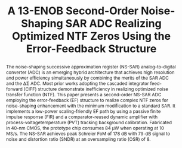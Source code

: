 ---
title: A 13-ENOB Second-Order Noise-Shaping SAR ADC Realizing Optimized NTF Zeros Using the Error-Feedback Structure

authors:
- Shaolan Li
- Bo Qiao
- Miguel Gandara
- David Z. Pan
- Nan Sun

publishDate: "2018-10-15"

summary: JSSC, 2018

abstract: "The noise-shaping successive approximation register (NS-SAR) analog-to-digital converter (ADC) is an emerging hybrid architecture that achieves high resolution and power efficiency simultaneously by combining the merits of the SAR ADC and the ΔΣ ADC. Most prior works adopting the cascaded integrator feed-forward (CIFF) structure demonstrate inefficiency in realizing optimized noise transfer function (NTF). This paper presents a second-order NS-SAR ADC employing the error-feedback (EF) structure to realize complex NTF zeros for noise-shaping enhancement with the minimum modification to a standard SAR. It implements a low-power scaling-friendly EF path by using a passive finite impulse response (FIR) and a comparator-reused dynamic amplifier with process-voltagetemperature (PVT) tracking background calibration. Fabricated in 40-nm CMOS, the prototype chip consumes 84 μW when operating at 10 MS/s. The NS-SAR achieves peak Schreier FoM of 178 dB with 79-dB signal to noise and distortion ratio (SNDR) at an oversampling ratio (OSR) of 8."

publication_types: ["2"]

publication: "IEEE Journal of Solid-State Circuits ( Volume: 53, Issue: 12, Dec. 2018)"

tags:
- ΔΣ modulator
- analog-to-digital converter (ADC)
- digital background calibration
- dynamic amplifier
- error-feedback (EF) structure
- noise coupling
- noise shaping
- oversampling ADC
- successive approximation register (SAR)

links:
- name: IEEE Xplore
  url: https://ieeexplore.ieee.org/document/8492338/
---